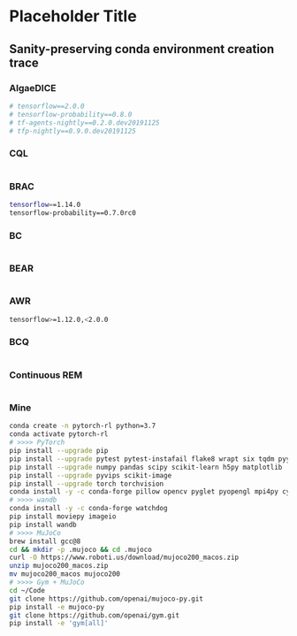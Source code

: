 # Placeholder Title

## Sanity-preserving conda environment creation trace

### AlgaeDICE
```bash
# tensorflow==2.0.0
# tensorflow-probability==0.8.0
# tf-agents-nightly==0.2.0.dev20191125
# tfp-nightly==0.9.0.dev20191125
```

### CQL
```bash

```

### BRAC
```bash
tensorflow==1.14.0
tensorflow-probability==0.7.0rc0
```

### BC
```bash

```

### BEAR
```bash

```

### AWR
```bash
tensorflow>=1.12.0,<2.0.0
```

### BCQ
```bash

```

### Continuous REM
```bash

```

### Mine
```bash
conda create -n pytorch-rl python=3.7
conda activate pytorch-rl
# >>>> PyTorch
pip install --upgrade pip
pip install --upgrade pytest pytest-instafail flake8 wrapt six tqdm pyyaml psutil cloudpickle
pip install --upgrade numpy pandas scipy scikit-learn h5py matplotlib
pip install --upgrade pyvips scikit-image
pip install --upgrade torch torchvision
conda install -y -c conda-forge pillow opencv pyglet pyopengl mpi4py cython patchelf
# >>>> wandb
conda install -y -c conda-forge watchdog
pip install moviepy imageio
pip install wandb
# >>>> MuJoCo
brew install gcc@8
cd && mkdir -p .mujoco && cd .mujoco
curl -O https://www.roboti.us/download/mujoco200_macos.zip
unzip mujoco200_macos.zip
mv mujoco200_macos mujoco200
# >>>> Gym + MuJoCo
cd ~/Code
git clone https://github.com/openai/mujoco-py.git
pip install -e mujoco-py
git clone https://github.com/openai/gym.git
pip install -e 'gym[all]'
```

